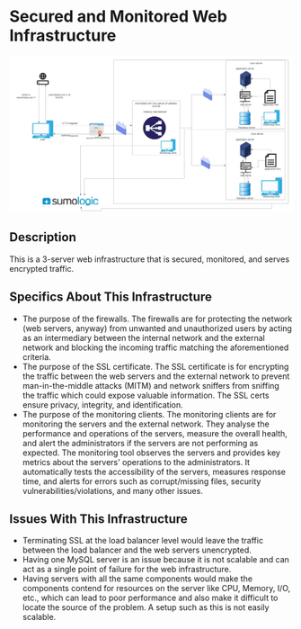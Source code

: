 # Secured and Monitored Web Infrastructure

![Image](2-secured_and_monitored_web_infrastructure.jpg)

## Description

This is a 3-server web infrastructure that is secured, monitored, and serves encrypted traffic.

## Specifics About This Infrastructure

+ The purpose of the firewalls.
    The firewalls are for protecting the network (web servers, anyway) from unwanted and unauthorized users by acting as an intermediary between the internal network and the external network and blocking the incoming traffic matching the aforementioned criteria.
+ The purpose of the SSL certificate.
    The SSL certificate is for encrypting the traffic between the web servers and the external network to prevent man-in-the-middle attacks (MITM) and network sniffers from sniffing the traffic which could expose valuable information. The SSL certs ensure privacy, integrity, and identification.
+ The purpose of the monitoring clients.
    The monitoring clients are for monitoring the servers and the external network. They analyse the performance and operations of the servers, measure the overall health, and alert the administrators if the servers are not performing as expected. The monitoring tool observes the servers and provides key metrics about the servers' operations to the administrators. It automatically tests the accessibility of the servers, measures response time, and alerts for errors such as corrupt/missing files, security vulnerabilities/violations, and many other issues.

## Issues With This Infrastructure

+ Terminating SSL at the load balancer level would leave the traffic between the load balancer and the web servers unencrypted.
+ Having one MySQL server is an issue because it is not scalable and can act as a single point of failure for the web infrastructure.
+ Having servers with all the same components would make the components contend for resources on the server like CPU, Memory, I/O, etc., which can lead to poor performance and also make it difficult to locate the source of the problem. A setup such as this is not easily scalable.
